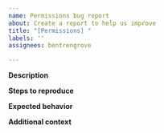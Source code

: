```yaml
---
name: Permissions bug report
about: Create a report to help us improve
title: "[Permissions] "
labels: ''
assignees: bentrengrove

---
```


**Description**

**Steps to reproduce**

**Expected behavior** 

**Additional context**
